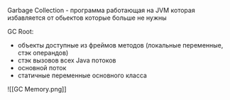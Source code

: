 Garbage Collection - программа работающая на JVM которая избавляется от обьектов которые больше не нужны

GC Root:

- объекты доступные из фреймов методов (локальные переменные, стэк операндов)
- стэк вызовов всех Java потоков
- основной поток
- статичные переменные основного класса

![[GC Memory.png]]